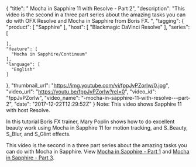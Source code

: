 {
  "title": " Mocha in Sapphire 11 with Resolve - Part 2",
  "description": "This video is the second in a three part series about the amazing tasks you can do with OFX Resolve and Mocha in Sapphire from Boris FX. ",
  "tagging": {
    "product": [
      "Sapphire"
    ],
    "host": [
      "Blackmagic DaVinci Resolve"
    ],
    "series": [

    ],
    "feature": [
      "Mocha in Sapphire/Continuum"
    ],
    "language": [
      "English"
    ]
  },
  "thumbnail_url": "https://img.youtube.com/vi/fppJvPZorlw/0.jpg",
  "video_url": "https://youtu.be/fppJvPZorlw?rel=0",
  "video_id": "fppJvPZorlw",
  "video_name": "-mocha-in-sapphire-11-with-resolve---part-2",
  "date": "2017-12-22T12:29:52Z"
}
Note: This video shows Sapphire 11 with host Resolve.

In this tutorial Boris FX trainer, Mary Poplin shows how to do excellent beauty work using Mocha in Sapphire 11 for motion tracking, and S_Beauty, S_Blur, and S_Glint effects.

This video is the second in a three part series about the amazing tasks you can do with Mocha in Sapphire. View [Mocha in Sapphire - Part 1](/videos/-mocha-in-sapphire-11-with-resolve---part-1/) and [Mocha in Sapphire - Part 3](/videos/-mocha-in-sapphire-11-with-resolve---part-3/).
